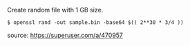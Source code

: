 Create random file with 1 GB size.

```console
$ openssl rand -out sample.bin -base64 $(( 2**30 * 3/4 ))
```

source: https://superuser.com/a/470957